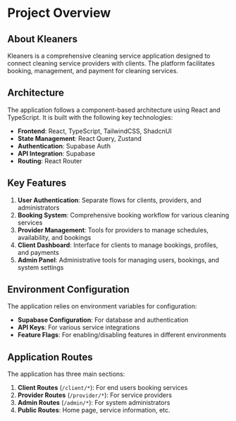 
# Project Overview

## About Kleaners

Kleaners is a comprehensive cleaning service application designed to connect cleaning service providers with clients. The platform facilitates booking, management, and payment for cleaning services.

## Architecture

The application follows a component-based architecture using React and TypeScript. It is built with the following key technologies:

- **Frontend**: React, TypeScript, TailwindCSS, ShadcnUI
- **State Management**: React Query, Zustand
- **Authentication**: Supabase Auth
- **API Integration**: Supabase
- **Routing**: React Router

## Key Features

1. **User Authentication**: Separate flows for clients, providers, and administrators
2. **Booking System**: Comprehensive booking workflow for various cleaning services
3. **Provider Management**: Tools for providers to manage schedules, availability, and bookings
4. **Client Dashboard**: Interface for clients to manage bookings, profiles, and payments
5. **Admin Panel**: Administrative tools for managing users, bookings, and system settings

## Environment Configuration

The application relies on environment variables for configuration:

- **Supabase Configuration**: For database and authentication
- **API Keys**: For various service integrations
- **Feature Flags**: For enabling/disabling features in different environments

## Application Routes

The application has three main sections:

1. **Client Routes** (`/client/*`): For end users booking services
2. **Provider Routes** (`/provider/*`): For service providers
3. **Admin Routes** (`/admin/*`): For system administrators
4. **Public Routes**: Home page, service information, etc.
